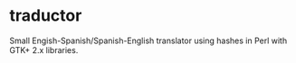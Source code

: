traductor
=========

Small Engish-Spanish/Spanish-English translator using hashes in Perl with GTK+ 2.x libraries.
